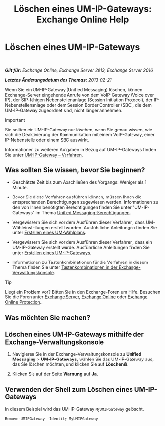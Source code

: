 ﻿---
title: 'Löschen eines UM-IP-Gateways: Exchange Online Help'
TOCTitle: Löschen eines UM-IP-Gateways
ms:assetid: 569d3741-67dd-4597-8d28-010011be0c12
ms:mtpsurl: https://technet.microsoft.com/de-de/library/Aa998214(v=EXCHG.150)
ms:contentKeyID: 50475688
ms.date: 05/23/2018
mtps_version: v=EXCHG.150
ms.translationtype: MT
---

# Löschen eines UM-IP-Gateways

 

_**Gilt für:** Exchange Online, Exchange Server 2013, Exchange Server 2016_

_**Letztes Änderungsdatum des Themas:** 2013-02-21_

Wenn Sie ein UM-IP-Gateway (Unified Messaging) löschen, können Exchange-Server eingehende Anrufe von dem VoIP-Gateway (Voice over IP), der SIP-fähigen Nebenstellenanlage (Session Initiation Protocol), der IP-Nebenstellenanlage oder dem Session Border Controller (SBC), die dem UM-IP-Gateway zugeordnet sind, nicht länger annehmen.


> [!IMPORTANT]
> Sie sollten ein UM-IP-Gateway nur löschen, wenn Sie genau wissen, wie sich die Deaktivierung der Kommunikation mit einem VoIP-Gateway, einer IP-Nebenstelle oder einem SBC auswirkt.



Informationen zu weiteren Aufgaben in Bezug auf UM-IP-Gateways finden Sie unter [UM-IP-Gateway – Verfahren](https://review.docs.microsoft.com/de-de/exchange/voice-mail-unified-messaging/connect-voice-mail-system/um-ip-gateway-procedures).

## Was sollten Sie wissen, bevor Sie beginnen?

  - Geschätzte Zeit bis zum Abschließen des Vorgangs: Weniger als 1 Minute.

  - Bevor Sie diese Verfahren ausführen können, müssen Ihnen die entsprechenden Berechtigungen zugewiesen werden. Informationen zu den von Ihnen benötigten Berechtigungen finden Sie unter "UM-IP-Gateways" im Thema [Unified Messaging-Berechtigungen](unified-messaging-permissions-exchange-2013-help.md).

  - Vergewissern Sie sich vor dem Ausführen dieser Verfahren, dass UM-Wähleinstellungen erstellt wurden. Ausführliche Anleitungen finden Sie unter [Erstellen eines UM-Wählplans](https://review.docs.microsoft.com/de-de/exchange/voice-mail-unified-messaging/connect-voice-mail-system/create-um-dial-plan).

  - Vergewissern Sie sich vor dem Ausführen dieser Verfahren, dass ein UM-IP-Gateway erstellt wurde. Ausführliche Anleitungen finden Sie unter [Erstellen eines UM-IP-Gateways](https://review.docs.microsoft.com/de-de/exchange/voice-mail-unified-messaging/connect-voice-mail-system/create-um-ip-gateway).

  - Informationen zu Tastenkombinationen für die Verfahren in diesem Thema finden Sie unter [Tastenkombinationen in der Exchange-Verwaltungskonsole](keyboard-shortcuts-in-the-exchange-admin-center-exchange-online-protection-help.md).


> [!TIP]
> Liegt ein Problem vor? Bitten Sie in den Exchange-Foren um Hilfe. Besuchen Sie die Foren unter <A href="https://go.microsoft.com/fwlink/p/?linkid=60612">Exchange Server</A>, <A href="https://go.microsoft.com/fwlink/p/?linkid=267542">Exchange Online</A> oder <A href="https://go.microsoft.com/fwlink/p/?linkid=285351">Exchange Online Protection</A>..



## Was möchten Sie machen?

## Löschen eines UM-IP-Gateways mithilfe der Exchange-Verwaltungskonsole

1.  Navigieren Sie in der Exchange-Verwaltungskonsole zu **Unified Messaging** \> **UM-IP-Gateways**, wählen Sie das UM-IP-Gateway aus, das Sie löschen möchten, und klicken Sie auf **Löschen**![Löschen (Symbol)](images/JJ657511.14f639f6-61e8-4418-bbfb-0db14de9d2f5(EXCHG.150).gif "Löschen (Symbol)").

2.  Klicken Sie auf der Seite **Warnung** auf **Ja**.

## Verwenden der Shell zum Löschen eines UM-IP-Gateways

In diesem Beispiel wird das UM-IP-Gateway `MyUMIPGateway` gelöscht.

    Remove-UMIPGateway -Identity MyUMIPGateway

